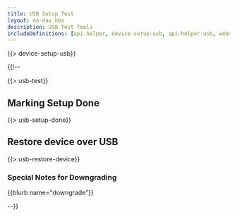 ```yaml
---
title: USB Setup Test
layout: no-nav.hbs
description: USB Test Tools
includeDefinitions: [api-helper, device-setup-usb, api-helper-usb, webdfu, zip]
---
```


{{> device-setup-usb}}


{{!-- 

{{> usb-test}}


## Marking Setup Done

{{> usb-setup-done}}


## Restore device over USB

{{> usb-restore-device}}

### Special Notes for Downgrading

{{blurb name="downgrade"}}

--}}
